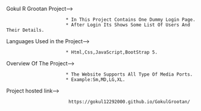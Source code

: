 Gokul R Grootan Project-->

                          * In This Project Contains One Dummy Login Page.
                          * After Login Its Shows Some List Of Users And Their Details.
            
Languages Used in the Project-->

                          * Html,Css,JavaScript,BootStrap 5.
                          
Overview Of The Project-->

                          * The Website Supports All Type Of Media Ports.
                          * Example:Sm,MD,LG,XL.
                          
Project hosted link-->

                           https://gokul12292000.github.io/GokulGrootan/
